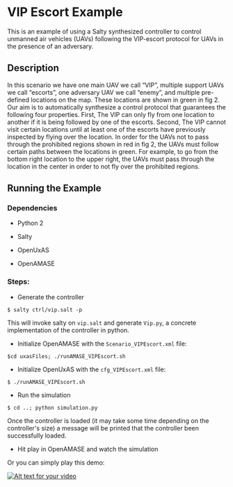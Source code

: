 # VIP Escort Example

This is an example of using a Salty synthesized controller to control unmanned air vehicles (UAVs) following the VIP-escort protocol for UAVs in the presence of an adversary.

## Description

In this scenario we have one main UAV we call “VIP”, multiple support UAVs
we call “escorts”, one adversary UAV we call “enemy”, and multiple pre-defined
locations on the map. These locations are shown in green in fig 2. Our aim
is to automatically synthesize a control protocol that guarantees the following
four properties. First, The VIP can only fly from one location to another if it
is being followed by one of the escorts. Second, The VIP cannot visit certain
locations until at least one of the escorts have previously inspected by flying over
the location. In order for the UAVs not to pass through the prohibited regions
shown in red in fig 2, the UAVs must follow certain paths between the locations
in green. For example, to go from the bottom right location to the upper right,
the UAVs must pass through the location in the center in order to not fly over
the prohibited regions.


## Running the Example

### Dependencies

- Python 2

- Salty

- OpenUxAS

- OpenAMASE

### Steps:

- Generate the controller

`$ salty ctrl/vip.salt -p`

This will invoke salty on `vip.salt` and generate `Vip.py`, a concrete implementation of the controller in python.

- Initialize OpenAMASE with the `Scenario_VIPEscort.xml` file:

`$cd uxasFiles; ./runAMASE_VIPEscort.sh`

- Initialize OpenUxAS with the `cfg_VIPEscort.xml` file:

`$ ./runAMASE_VIPEscort.sh`

- Run the simulation

`$ cd ..; python simulation.py`

Once the controller is loaded (it may take some time depending on the controller's size) a message will be printed that the controller been successfully loaded.

- Hit play in OpenAMASE and watch the simulation

Or you can simply play this demo:

[![Alt text for your video](https://img.youtube.com/vi/sCLT1iMOpnQ/0.jpg)](https://youtu.be/sCLT1iMOpnQ)
